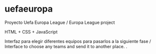 # uefaeuropa

Proyecto Uefa Europa League / Europa League project

HTML + CSS + JavaScript

Interfaz para elegir diferentes equipos para pasarlos a la siguiente fase / Interface to choose any teams and send it to another place.
.
